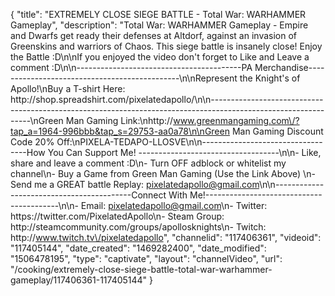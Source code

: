 {
    "title": "EXTREMELY CLOSE SIEGE BATTLE - Total War: WARHAMMER Gameplay",
    "description": "Total War: WARHAMMER Gameplay - Empire and Dwarfs get ready their defenses at Altdorf, against an invasion of Greenskins and warriors of Chaos.  This siege battle is insanely close!  Enjoy the Battle :D\n\nIf you enjoyed the video don't forget to Like and Leave a comment :D\n\n-----------------------------------------PA Merchandise----------------------------------------------\n\nRepresent the Knight's of Apollo!\nBuy a T-shirt Here: http:\/\/shop.spreadshirt.com\/pixelatedapollo\/\n\n---------------------------------------------------------------------------------------------------------------\nGreen Man Gaming Link:\nhttp:\/\/www.greenmangaming.com\/?tap_a=1964-996bbb&tap_s=29753-aa0a78\n\nGreen Man Gaming Discount Code 20% Off:\nPIXELA-TEDAPO-LLOSVE\n\n----------------------------------How You Can Support Me! -----------------------------------\n\n- Like, share and leave a comment :D\n- Turn OFF adblock or whitelist my channel\n- Buy a Game from Green Man Gaming (Use the Link Above) \n- Send me a GREAT battle Replay: pixelatedapollo@gmail.com\n\n------------------------------------------Connect With Me!-----------------------------------------\n\n- Email: pixelatedapollo@gmail.com\n- Twitter: https:\/\/twitter.com\/PixelatedApollo\n- Steam Group:  http:\/\/steamcommunity.com\/groups\/apollosknights\n- Twitch: http:\/\/www.twitch.tv\/pixelatedapollo",
    "channelid": "117406361",
    "videoid": "117405144",
    "date_created": "1469282400",
    "date_modified": "1506478195",
    "type": "captivate",
    "layout": "channelVideo",
    "url": "\/cooking\/extremely-close-siege-battle-total-war-warhammer-gameplay\/117406361-117405144"
}